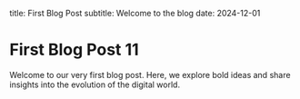 title: First Blog Post
subtitle: Welcome to the blog
date: 2024-12-01

# First Blog Post 11

Welcome to our very first blog post. Here, we explore bold ideas and share insights into the evolution of the digital world.